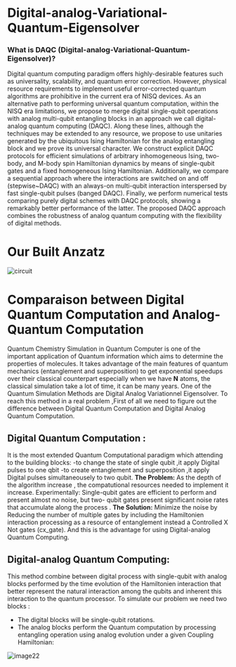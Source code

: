 # Digital-analog-Variational-Quantum-Eigensolver

### What is DAQC (Digital-analog-Variational-Quantum-Eigensolver)?

Digital quantum computing paradigm offers highly-desirable features such as universality, scalability, and quantum error correction. However, physical resource requirements to implement useful error-corrected quantum algorithms are prohibitive in the current era of NISQ devices. As an alternative path to performing universal quantum computation, within the NISQ era limitations, we propose to merge digital single-qubit operations with analog multi-qubit entangling blocks in an approach we call digital-analog quantum computing (DAQC). Along these lines, although the techniques may be extended to any resource, we propose to use unitaries generated by the ubiquitous Ising Hamiltonian for the analog entangling block and we prove its universal character. We construct explicit DAQC protocols for efficient simulations of arbitrary inhomogeneous Ising, two-body, and M-body spin Hamiltonian dynamics by means of single-qubit gates and a fixed homogeneous Ising Hamiltonian. Additionally, we compare a sequential approach where the interactions are switched on and off (stepwise~DAQC) with an always-on multi-qubit interaction interspersed by fast single-qubit pulses (banged DAQC). Finally, we perform numerical tests comparing purely digital schemes with DAQC protocols, showing a remarkably better performance of the latter. The proposed DAQC approach combines the robustness of analog quantum computing with the flexibility of digital methods.


# Our Built Anzatz 
![circuit](https://user-images.githubusercontent.com/86167253/186286363-3592a531-77d9-470a-a967-209fac1786f0.png)

# Comparaison between Digital Quantum Computation and Analog-Quantum Computation

Quantum Chemistry Simulation in Quantum Computer is one of the important application of Quantum information which aims to determine the properties of  molecules. It takes advantage of the main features of quantum mechanics (entanglement and superposition) to get exponential speedups over their classical counterpart especially when we have **N** atoms, the classical simulation take a lot of time, it can be many years. One of the Quantum Simulation Methods are Digital Analog Variationnel Eigensolver. To reach this method in a real problem ,First of all we need to figure out the difference between Digital Quantum Computation and Digital Analog Quantum Computation. 

## Digital Quantum Computation :
It is the most extended Quantum Computational paradigm which attending to the building blocks: 
-to change the state of single qubit ,it apply Digital pulses to one qbit 
-to create entanglement and superposition ,it apply Digital pulses simultaneousely to two qubit.
 **The Problem:** 
As the depth of the algorithm increase , the compatutional resources needed to implement it increase. Experimentally: Single-qubit gates are efficient to perform and present almost no noise, but two- qubit gates present significant noise rates that accumulate along the process .
**The Solution:**
Minimize the  noise by Reducing the number of  multiple gates by including the Hamiltonien interaction processing as a resource of entanglement instead a Controlled X Not  gates (cx_gate). And this is the advantage for using Digital-analog Quantum Computing.

## Digital-analog Quantum Computing:
This method combine between digital process with single-qubit with analog blocks performed by the time evolution of the Hamiltonien interaction that better represent the natural interaction among the qubits and inherent this interaction to the quantum processor. To simulate our problem we need two blocks :
- The digital blocks will be single-qubit rotations.
- The analog blocks perform the Quantum computation by processing entangling operation using analog evolution under a given Coupling Hamiltonian:

![image22](https://user-images.githubusercontent.com/86167253/186287949-5e0a0ccf-34dc-409c-9dba-782b80f3c4d3.png)






